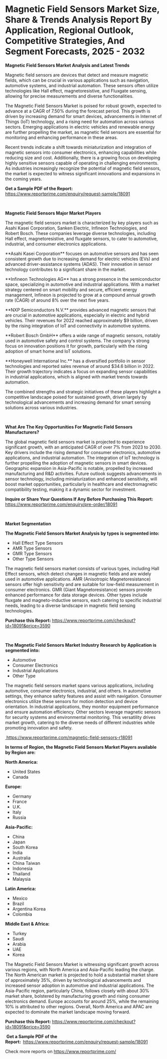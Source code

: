 <p><h1>Magnetic Field Sensors Market Size, Share & Trends Analysis Report By Application, Regional Outlook, Competitive Strategies, And Segment Forecasts, 2025 - 2032</h1></p><p><strong>Magnetic Field Sensors Market Analysis and Latest Trends</strong></p>
<p><p>Magnetic field sensors are devices that detect and measure magnetic fields, which can be crucial in various applications such as navigation, automotive systems, and industrial automation. These sensors often utilize technologies like Hall effect, magnetoresistive, and Fluxgate sensing, allowing for precise measurements and diverse functionalities. </p><p>The Magnetic Field Sensors Market is poised for robust growth, expected to advance at a CAGR of 7.50% during the forecast period. This growth is driven by increasing demand for smart devices, advancements in Internet of Things (IoT) technology, and a rising need for automation across various sectors. Emerging applications in electric vehicles and renewable energy are further propelling the market, as magnetic field sensors are essential for monitoring and enhancing performance in these areas.</p><p>Recent trends indicate a shift towards miniaturization and integration of magnetic sensors into consumer electronics, enhancing capabilities while reducing size and cost. Additionally, there is a growing focus on developing highly sensitive sensors capable of operating in challenging environments. As industries increasingly recognize the potential of magnetic field sensors, the market is expected to witness significant innovations and expansions in the coming years.</p></p>
<p><strong>Get a Sample PDF of the Report:&nbsp;</strong> <a href="https://www.reportprime.com/enquiry/request-sample/18091?utm_campaign=2241&utm_medium=2&utm_source=Github&utm_content=ia&utm_term=18032025&utm_id=magnetic-field-sensors">https://www.reportprime.com/enquiry/request-sample/18091</a></p>
<p>&nbsp;</p>
<p><strong>Magnetic Field Sensors Major Market Players</strong></p>
<p><p>The magnetic field sensors market is characterized by key players such as Asahi Kasei Corporation, Sanken Electric, Infineon Technologies, and Robert Bosch. These companies leverage diverse technologies, including Hall effect, magnetoresistive, and fluxgate sensors, to cater to automotive, industrial, and consumer electronics applications.</p><p>**Asahi Kasei Corporation** focuses on automotive sensors and has seen consistent growth due to increasing demand for electric vehicles (EVs) and advanced driver-assistance systems (ADAS). Their innovation in sensor technology contributes to a significant share in the market.</p><p>**Infineon Technologies AG** has a strong presence in the semiconductor space, specializing in automotive and industrial applications. With a market strategy centered on smart mobility and secure, efficient energy management, Infineon is projected to grow at a compound annual growth rate (CAGR) of around 8% over the next five years.</p><p>**NXP Semiconductors N.V.** provides advanced magnetic sensors that are crucial in automotive applications, especially in electric and hybrid vehicles. Their revenues for 2022 reached approximately $9 billion, driven by the rising integration of IoT and connectivity in automotive systems.</p><p>**Robert Bosch GmbH** offers a wide range of magnetic sensors, notably used in automotive safety and control systems. The company's strong focus on innovation positions it for growth, particularly with the rising adoption of smart home and IoT solutions.</p><p>**Honeywell International Inc.** has a diversified portfolio in sensor technologies and reported sales revenue of around $34.6 billion in 2022. Their growth trajectory indicates a focus on expanding sensor capabilities in industrial applications, which is aligned with market trends towards automation.</p><p>The combined strengths and strategic initiatives of these players highlight a competitive landscape poised for sustained growth, driven largely by technological advancements and increasing demand for smart sensing solutions across various industries.</p></p>
<p>&nbsp;</p>
<p><strong>What Are The Key Opportunities For Magnetic Field Sensors Manufacturers?</strong></p>
<p><p>The global magnetic field sensors market is projected to experience significant growth, with an anticipated CAGR of over 7% from 2023 to 2030. Key drivers include the rising demand for consumer electronics, automotive applications, and industrial automation. The integration of IoT technology is further propelling the adoption of magnetic sensors in smart devices. Geographic expansion in Asia-Pacific is notable, propelled by increased manufacturing and R&D activities. Future outlook suggests advancements in sensor technology, including miniaturization and enhanced sensitivity, will boost market opportunities, particularly in healthcare and electromagnetic compatibility testing, making it a dynamic sector for investment.</p></p>
<p><strong>Inquire or Share Your Questions If Any Before Purchasing This Report:</strong> <a href="https://www.reportprime.com/enquiry/pre-order/18091?utm_campaign=2241&utm_medium=2&utm_source=Github&utm_content=ia&utm_term=18032025&utm_id=magnetic-field-sensors">https://www.reportprime.com/enquiry/pre-order/18091</a></p>
<p>&nbsp;</p>
<p><strong>Market Segmentation</strong></p>
<p><strong>The Magnetic Field Sensors Market Analysis by types is segmented into:</strong></p>
<p><ul><li>Hall Effect Type Sensors</li><li>AMR Type Sensors</li><li>GMR Type Sensors</li><li>Other Type Sensors</li></ul></p>
<p><p>The magnetic field sensors market consists of various types, including Hall Effect sensors, which detect changes in magnetic fields and are widely used in automotive applications. AMR (Anisotropic Magnetoresistance) sensors offer high sensitivity and are suitable for low-field measurement in consumer electronics. GMR (Giant Magnetoresistance) sensors provide enhanced performance for data storage devices. Other types include fluxgate and magneto-inductive sensors, each catering to specific industrial needs, leading to a diverse landscape in magnetic field sensing technologies.</p></p>
<p><strong>Purchase this Report:&nbsp;</strong><a href="https://www.reportprime.com/checkout?id=18091&price=3590&utm_campaign=2241&utm_medium=2&utm_source=Github&utm_content=ia&utm_term=18032025&utm_id=magnetic-field-sensors">https://www.reportprime.com/checkout?id=18091&price=3590</a></p>
<p>&nbsp;</p>
<p><strong>The Magnetic Field Sensors Market Industry Research by Application is segmented into:</strong></p>
<p><ul><li>Automotive</li><li>Consumer Electronics</li><li>Industrial Applications</li><li>Other Type</li></ul></p>
<p><p>The magnetic field sensors market spans various applications, including automotive, consumer electronics, industrial, and others. In automotive settings, they enhance safety features and assist with navigation. Consumer electronics utilize these sensors for motion detection and device orientation. In industrial applications, they monitor equipment performance and ensure automation efficiency. Other sectors leverage magnetic sensors for security systems and environmental monitoring. This versatility drives market growth, catering to the diverse needs of different industries while promoting innovation and safety.</p></p>
<p><a href="https://www.reportprime.com/magnetic-field-sensors-r18091?utm_campaign=2241&utm_medium=2&utm_source=Github&utm_content=ia&utm_term=18032025&utm_id=magnetic-field-sensors">&nbsp;https://www.reportprime.com/magnetic-field-sensors-r18091</a></p>
<p><strong>In terms of Region, the Magnetic Field Sensors Market Players available by Region are:</strong></p>
<p>
    <p> <strong> North America: </strong>
        <ul>
            <li>United States</li>
            <li>Canada</li>
        </ul>
        </p> 
    <p> <strong> Europe: </strong>
        <ul>
            <li>Germany</li>
            <li>France</li>
            <li>U.K.</li>
            <li>Italy</li>
            <li>Russia</li>
        </ul>
        </p> 
    <p> <strong> Asia-Pacific: </strong>
        <ul>
            <li>China</li>
            <li>Japan</li>
            <li>South Korea</li>
            <li>India</li>
            <li>Australia</li>
            <li>China Taiwan</li>
            <li>Indonesia</li>
            <li>Thailand</li>
            <li>Malaysia</li>
        </ul>
        </p> 
    <p> <strong> Latin America: </strong>
        <ul>
            <li>Mexico</li>
            <li>Brazil</li>
            <li>Argentina Korea</li>
            <li>Colombia</li>
        </ul>
        </p> 
    <p> <strong> Middle East & Africa: </strong>
        <ul>
            <li>Turkey</li>
            <li>Saudi</li>
            <li>Arabia</li>
            <li>UAE</li>
            <li>Korea</li>
        </ul>
    </p>
    </p>
<p><p>The Magnetic Field Sensors Market is witnessing significant growth across various regions, with North America and Asia-Pacific leading the charge. The North American market is projected to hold a substantial market share of approximately 35%, driven by technological advancements and increased sensor adoption in automotive and industrial applications. The Asia-Pacific region, particularly China, follows closely with about 30% market share, bolstered by manufacturing growth and rising consumer electronics demand. Europe accounts for around 25%, while the remaining 10% is attributed to other regions. Overall, North America and APAC are expected to dominate the market landscape moving forward.</p></p>
<p><strong>Purchase this Report: </strong><a href="https://www.reportprime.com/checkout?id=18091&price=3590&utm_campaign=2241&utm_medium=2&utm_source=Github&utm_content=ia&utm_term=18032025&utm_id=magnetic-field-sensors">https://www.reportprime.com/checkout?id=18091&price=3590</a></p>
<p>&nbsp;<strong>Get a Sample PDF of the Report:&nbsp;&nbsp;</strong><a href="https://www.reportprime.com/enquiry/request-sample/18091?utm_campaign=2241&utm_medium=2&utm_source=Github&utm_content=ia&utm_term=18032025&utm_id=magnetic-field-sensors">https://www.reportprime.com/enquiry/request-sample/18091</a></p>
<p><strong></strong></p>
<p>Check more reports on <a href="https://www.reportprime.com/?utm_campaign=2241&utm_medium=2&utm_source=Github&utm_content=ia&utm_term=18032025&utm_id=magnetic-field-sensors">https://www.reportprime.com/</a></p>